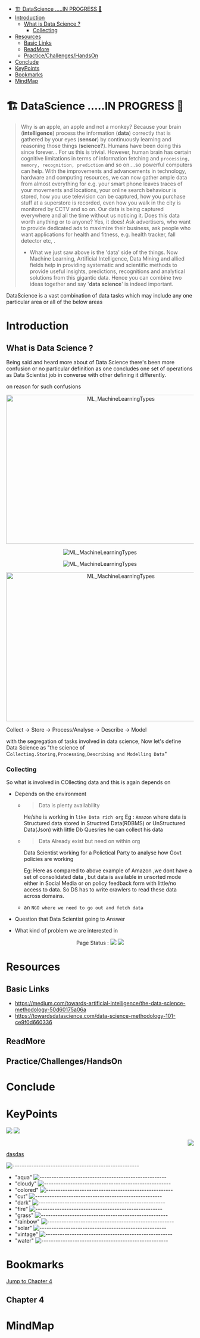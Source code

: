 - [🏗️ DataScience .....IN PROGRESS 🚧](#%f0%9f%8f%97%ef%b8%8f-datascience-in-progress-%f0%9f%9a%a7)
- [Introduction](#introduction)
  - [What is Data Science ?](#what-is-data-science)
    - [Collecting](#collecting)
- [Resources](#resources)
  - [Basic Links](#basic-links)
  - [ReadMore](#readmore)
  - [Practice/Challenges/HandsOn](#practicechallengeshandson)
- [Conclude](#conclude)
- [KeyPoints](#keypoints)
- [Bookmarks](#bookmarks)
- [MindMap](#mindmap)

# 🏗️ DataScience .....IN PROGRESS 🚧

> Why is an apple, an apple and not a monkey? Because your brain (**intelligence**) process the information (**data**) correctly that is gathered by your eyes (**sensor**) by continuously learning and reasoning those things (**science?**). Humans have been doing this since forever... For us this is trivial. However, human brain has certain cognitive limitations in terms of information fetching and `processing, memory, recognition, prediction` and so on....so powerful computers can help. With the improvements and advancements in technology, hardware and computing resources, we can now gather ample data from almost everything for e.g. your smart phone leaves traces of your movements and locations, your online search behaviour is stored, how you use television can be captured, how you purchase stuff at a superstore is recorded, even how you walk in the city is monitored by CCTV and so on. Our data is being captured everywhere and all the time without us noticing it. Does this data worth anything or to anyone? Yes, it does! Ask advertisers, who want to provide dedicated ads to maximize their business, ask people who want applications for health and fitness, e.g. health tracker, fall detector etc, .
>
> - What we just saw above is the 'data' side of the things. Now Machine Learning, Artificial Intelligence, Data Mining and allied fields help in providing systematic and scientific methods to provide useful insights, predictions, recognitions and analytical solutions from this gigantic data. Hence you can combine two ideas together and say '**data science**' is indeed important.

DataScience is a vast combination of data tasks which may include any one particular area or all of the below areas

# Introduction

## What is Data Science ?

Being said and heard more about of Data Science there's been more confusion or no particular definition as one concludes one set of operations as Data Scientist job in converse with other defining it differently.

on reason for such confusions

<p align="center">
  <img width="600" height="400" src="../../PlayGround/ResourcesFiles/AI_ML_DL_DS/DataScience/DataModelling2.jpeg" alt="ML_MachineLearningTypes">
</p>

<p align="center">
  <img src="../../PlayGround/ResourcesFiles/AI_ML_DL_DS/DataScience/DataModelling2.jpeg" alt="ML_MachineLearningTypes">
</p>

<p align="center">
  <img  src="../../PlayGround/ResourcesFiles/AI_ML_DL_DS/DataScience/DataModelling.jpeg" alt="ML_MachineLearningTypes">
</p>

<p align="center">
  <img width="600" height="400" src="../../PlayGround/ResourcesFiles/AI_ML_DL_DS/DataScience/DataModelling.jpeg" alt="ML_MachineLearningTypes">
</p>

Collect -> Store -> Process/Analyse -> Describe -> Model

with the segregation of tasks involved in data science, Now let's define Data Science as "the science of C`ollecting.Storing,Processing,Describing and Modelling Data`"

### Collecting

So what is involved in COllecting data and this is again depends on

- Depends on the environment

  - > Data is plenty availability

    He/she is working in `like Data rich org`
    Eg : `Amazon` where data is Structured data stored in Structred Data(RDBMS) or UnStructured Data(Json) with little Db Quesries he can collect his data

  - > Data Already exist but need on within org

    Data Scientist working for a Polictical Party to analyse how Govt policies are working

    Eg: Here as compared to above example of Amazon ,we dont have a set of consolidated data , but data is available in unsorted mode either in Social Media or on policy feedback form with little/no access to data. So DS has to write crawlers to read these data across domains.

  - an `NGO where we need to go out and fetch data`

- Question that Data Scientist going to Answer
- What kind of problem we are interested in

<p align="center">
Page Status : <a><img src="https://img.shields.io/badge/yestToStart-Red"/></a>
<a><img src="https://img.shields.io/badge/InProgress-green"/></a>
</p>

# Resources

## Basic Links

- https://medium.com/towards-artificial-intelligence/the-data-science-methodology-50d60175a06a
- https://towardsdatascience.com/data-science-methodology-101-ce9f0d660336

## ReadMore

<!-- Links to Explore More on the Topic which may be not covered in this ReadMe -->

## Practice/Challenges/HandsOn

<!-- Links TO Practice/Challenges/HandsOn the Topic -->

# Conclude

<!-- Put a paragraph in your own words as a conclusion -->

# KeyPoints

<!-- Revice and Put the point  -->

<p align="center">

<a><img src="https://img.shields.io/badge/EditTextController-blue"/></a>
<a><img src="https://img.shields.io/badge/FocusNode-green"/></a>

<!-- <a><img src="https://img.shields.io/badge/a-blue"/></a> -->
<!-- <a><img src="https://img.shields.io/badge/a-blue"/></a> -->
<!-- <a><img src="https://img.shields.io/badge/a-blue"/></a> -->
<!-- <a><img src="https://img.shields.io/badge/a-blue"/></a> -->
<!-- <a><img src="https://img.shields.io/badge/a-blue"/></a> -->
<!-- <a><img src="https://img.shields.io/badge/dasdsdasds-blue"/></a> -->
<!-- <a href="https://www.facebook.com/charanraj11" alt=""><img src="https://img.shields.io/badge/-lightblue?logo=facebook"/></a>
<a alt=""><img src="https://img.shields.io/github/languages/count/charankumarpalla/laughing-buddha?color=green"/></a>
<a><img src="https://img.shields.io/twitter/follow/CharanKumaPalla?label=Follow"/></a> -->

</p>

<div align="right">

<a href="AllReadMe/Introduction.md" alt="AllReadMe/Introduction.md"><img src="https://img.shields.io/badge/Introduction-...-green?style=for-the-badge&logo=markdown"/></a>

</div>

[dasdas](https://github.com/charankumarpalla/laughing-buddha/blob/CharandevFlutter/PlayGround/ResourcesFiles/ReadMeResources/lines/aqua.png)

![-----------------------------------------------------](/PlayGround/ResourcesFiles/ReadMeResources/lines/aqua.png)

- "aqua" ![-----------------------------------------------------](/PlayGround/ResourcesFiles/ReadMeResources/lines/aqua.png)
- "cloudy" ![-----------------------------------------------------](/PlayGround/ResourcesFiles/ReadMeResources/lines/cloudy.png)
- "colored" ![-----------------------------------------------------](/PlayGround/ResourcesFiles/ReadMeResources/lines/colored.png)
- "cut" ![-----------------------------------------------------](/PlayGround/ResourcesFiles/ReadMeResources/lines/cut.png)
- "dark" ![-----------------------------------------------------](/PlayGround/ResourcesFiles/ReadMeResources/lines/dark.png)
- "fire" ![-----------------------------------------------------](/PlayGround/ResourcesFiles/ReadMeResources/lines/fire.png)
- "grass" ![-----------------------------------------------------](/PlayGround/ResourcesFiles/ReadMeResources/lines/grass.png)
- "rainbow" ![-----------------------------------------------------](/PlayGround/ResourcesFiles/ReadMeResources/lines/rainbow.png)
- "solar" ![-----------------------------------------------------](/PlayGround/ResourcesFiles/ReadMeResources/lines/solar.png)
- "vintage" ![-----------------------------------------------------](/PlayGround/ResourcesFiles/ReadMeResources/lines/vintage.png)
- "water" ![-----------------------------------------------------](/PlayGround/ResourcesFiles/ReadMeResources/lines/water.png)

# Bookmarks

<a href="#C4">Jump to Chapter 4</a>

<h2 id="C4">Chapter 4</h2>

# MindMap
